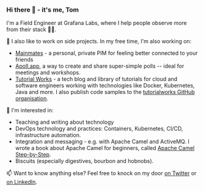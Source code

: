 ### Hi there 👋 - it's me, Tom

I'm a Field Engineer at Grafana Labs, where I help people observe more from their stack 🕵️‍♂️.

🔭 I also like to work on side projects. In my free time, I'm also working on:

- [Mainmates][mainmates] - a personal, private PIM for feeling better connected to your friends
- [Apoll.app][apoll], a way to create and share super-simple polls -- ideal for meetings and workshops.
- [Tutorial Works][tw] - a tech blog and library of tutorials for cloud and software engineers working with technologies like Docker, Kubernetes, Java and more. I also publish code samples to the [tutorialworks GitHub organisation][tworg].

🤔 I'm interested in:

- Teaching and writing about technology
- DevOps technology and practices: Containers, Kubernetes, CI/CD, infrastructure automation.
- Integration and messaging - e.g. with Apache Camel and ActiveMQ. I wrote a book about Apache Camel for beginners, called [Apache Camel Step-by-Step][camelsbs].
- Biscuits (especially digestives, bourbon and hobnobs).

📫 Want to know anything else? Feel free to knock on my door [on Twitter][twitter] or [on LinkedIn][linkedin].

[tomd]: https://tomd.xyz
[tw]: https://www.tutorialworks.com
[disco]: https://www.discochap.com
[discosrc]: https://github.com/monodot/discochap
[camelsbs]: https://tomd.xyz/camelstepbystep
[linkedin]: https://www.linkedin.com/in/tomint/
[twitter]: https://twitter.com/monodot
[lc]: https://livecurtain.com
[apoll]: https://apoll.app
[tworg]: https://github.com/tutorialworks
[mainmates]: https://github.com/monodot/mainmates
